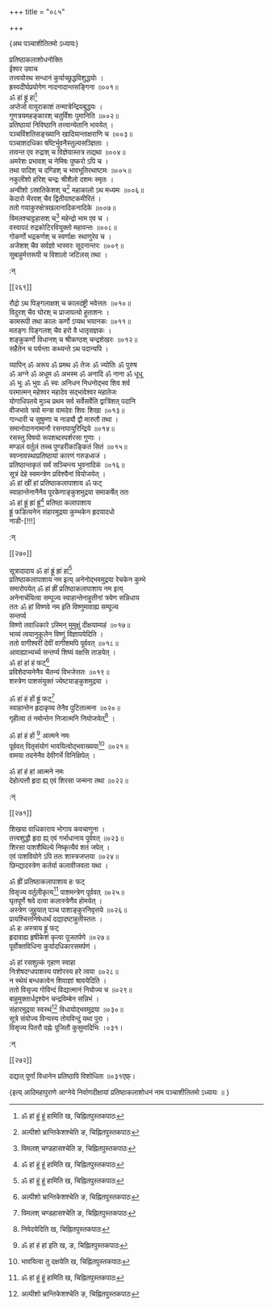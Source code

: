 +++
title = "०८५"

+++

\{अथ पञ्चाशीतितमो ऽध्यायः\}

प्रतिष्ठाकलाशोधनोक्तिः  
ईश्वर उवाच  
तत्त्वयोरथ सन्धानं कुर्याच्छुद्धविशुद्धयोः ।  
ह्रस्वदीर्घप्रयोगेण नादनादान्तसङ्गिना ॥००१॥  
ॐ हां ह्रूं हां[^१]  
अप्तेजो वायुराकाशं तन्मात्रेन्द्रियबुद्धयः ।  
गुणत्रयमहङ्कारश् चतुर्विंशः पुमानिति ॥००२॥  
प्रतिष्ठायां निविष्ठानि तत्त्वान्येतानि भावयेत्   ।  
पञ्चविंशतिसङ्ख्यानि खादियान्ताक्षराणि च ॥००३॥  
पञ्चाशदधिका षष्टिर्भुवनैस्तुल्यसञ्ज्ञिताः   ।  
तावन्त एव रुद्राश् च विज्ञेयास्तत्र तद्यथा ॥००४॥  
अमरेशः प्रभावश् च नेमिषः पुष्करो ऽपि च ।  
तथा पादिश् च दण्डिश् च भावभूतिरथाष्टमः   ॥००५॥  
नकुलीशो हरिश् चन्द्रः श्रीशैलो दशमः स्मृतः   ।  
अन्वीशो ऽस्रातिकेशश् च[^२] महाकालो ऽथ मध्यमः   ॥००६॥  
केदारो भैरवश् चैव द्वितीयाष्टकमीरितं ।  
ततो गयाकुरुक्षेत्रखलानादिकनादिके ॥००७॥  
विमलश्चाट्टहासश् च[^३] महेन्द्रो भाम एव च ।  
वस्वापदं रुद्रकोटिरवियुक्तो महावन्तः ॥००८॥  
गोकर्णो भद्रकर्णश् च स्वर्णाक्षः स्थाणुरेव च   ।  
अजेशश् चैव सर्वज्ञो भास्वरः सूदनान्तरः ॥००९॥  
सुबाहुर्मत्तरूपी च विशालो जटिलस् तथा ।  
    
:न्  
    
[^१]: ॐ हां हूं हूं हामिति ख, चिह्नितपुस्तकपाठः  
    
[^२]: अल्पीशो भ्रान्तिकेशश्चेति ङ, चिह्नितपुस्तकपाठः  
    
[^३]: विमलश् चण्डहासश्चेति ङ, चिह्नितपुस्तकपाठः  

[[२६९]]
    
रौद्रो ऽथ पिङ्गलाक्षश् च कालदंष्ट्री भवेत्ततः   ॥०१०॥  
विदुरश् चैव घोरश् च प्राजापत्यो हुताशनः ।  
कामरूपी तथा कालः कर्णो ऽप्यथ भयानकः   ॥०११॥  
मतङ्गः पिङ्गलश् चैव हरो वै धातृसज्ञकः   ।  
शङ्कुकर्णो विधानश् च श्रीकण्ठश् चन्द्रशेखरः   ॥०१२॥  
सहैतेन च पर्यन्ताः कथ्यन्ते ऽथ पदान्यपि ।  
    
व्यापिन् ॐ अरूप ॐ प्रमथ ॐ तेजः ॐ ज्योतिः ॐ पुरुष  
ॐ अग्ने ॐ अधूम ॐ अभस्म ॐ अनादि ॐ नाना ॐ धूधू  
ॐ भूः ॐ भुवः ॐ स्वः अनिधन निधनोद्भव शिव शर्व  
परमात्मन् महेश्वर महादेव सद्भावेश्वर महातेजः  
योगाधिपतये मुञ्च प्रथम सर्व सर्वेसर्वेति द्वात्रिंशत् पदानि  
वीजभावे त्रयो मन्त्रा वामदेवः शिवः शिखा   ॥०१३॥  
गान्धारी च सुषुम्णा च नाड्यौ द्वौ मारुतौ तथा   ।  
समानोदाननामानौ रसनापायुरिन्द्रिये ॥०१४॥  
रसस्तु विषयो रूपशब्दस्पर्शरसा गुणाः ।  
मण्डलं वर्तुलं तच्च पुण्डरीकाङ्कितं सितं   ॥०१५॥  
स्वप्नावस्थाप्रतिष्ठायां कारणं गरुडध्वजं   ।  
प्रतिष्ठान्तकृतं सर्वं सञ्चिन्त्य भुवनादिकं   ॥०१६॥  
सूत्रं देहे स्वमन्त्रेण प्रविश्यैनां वियोजयेत् ।  
ॐ हां खीं हां प्रतिष्ठाकलापाशाय ॐ फट्  
स्वाहान्तेनानैनैव पूरकेणाङ्कुशमुद्रया समाकर्षेत् ततः  
ॐ हां ह्रूं ह्रां ह्रूं[^१] प्रतिष्ठा कलापाशाय  
ह्रूं फडित्यनेन संहारमुद्रया कुम्भकेन हृदयादधो  
नाडी-[!!!]  
    
:न्  
    
[^१]: ॐ ह्रीं ह्रं हां हूं इति ख, चिह्नितपुस्तकपाठः  

[[२७०]]
    
सूत्रादादाय ॐ हां ह्रूं ह्रां हां[^१]  
प्रतिष्ठाकलापाशाय नम इत्य् अनेनोद्भवमुद्रया रेचकेन कुम्भे  
समारोपयेत् ॐ हां ह्रीं प्रतिष्ठाकलापाशाय नम इत्य्  
अनेनार्चयित्वा सम्पूज्य स्वाहान्तेनाहुतीनां त्रयेण सन्निधाय  
ततः ॐ हां विष्णवे नम इति विष्णुमावाह्य सम्पूज्य  
सन्तर्प्य  
विष्णो तवाधिकारे ऽस्मिन् मुमुक्षुं दीक्षयाम्यहं   ॥०१७॥  
भाव्यं त्वयानुकूलेन विष्णुं विज्ञापयेदिति ।  
ततो वागीश्वरीं देवीं वागीशमपि पूर्ववत् ॥०१८॥  
आवाह्याभ्यर्च्य सन्तर्प्य शिष्यं वक्षसि ताडयेत्   ।  
ॐ हां हां हं फट्[^२]  
प्रविशेदप्यनेनैव चैतन्यं विभजेत्ततः ॥०१९॥  
शस्त्रेण पाशसंयुक्तं ज्येष्टयाङ्कुशमुद्रया   ।  
    
ॐ हां हं हों ह्रूं फट्[^३]  
स्वाहान्तेन हृदाकृष्य तेनैव पुटितात्मना ॥०२०॥  
गृहीत्वा तं नमोन्तेन निजात्मनि नियोजयेत्[^४] ।  
    
ॐ हां हं हों [^५] आत्मने नमः  
पूर्ववत् पितृसंयोगं भावयित्वोद्भवाख्यया[^६] ॥०२१॥  
वामया तदनेनैव देवीगर्भे विनिक्षिपेत् ।  
    
ॐ हां हं हां आत्मने नमः  
देहोत्पत्तौ हृदा ह्य् एवं शिरसा जन्मना तथा ॥०२२॥  
    
:न्  
    
[^१]: ॐ हूं ह्रां हां इति ख, चिह्नितपुस्तकपाठः  
    
[^२]: ॐ हां हं हां हः फट् इति ख, ङ,  
चिह्नितपुस्तकद्वयपाठः  
    
[^३]: ॐ हां हं हां हूं फट् इति ख,  
चिह्नितपुस्तकपाठः  
    
[^४]: निवेदयेदिति ख, चिह्नितपुस्तकपाठः  
    
[^५]: ॐ हां हं हां इति ख, ङ, चिह्नितपुस्तकपाठः  
    
[^६]: भावयित्वा तु दक्षयेति ख, चिह्नितपुस्तकपाठः  

[[२७१]]
    
शिखया वाधिकाराय भोगाय कवचाणुना ।  
तत्त्वशुद्धौ हृदा ह्य् एवं गर्भाधानाय पूर्ववत्   ॥०२३॥  
शिरसा पाशशैथिल्ये निष्कृत्यैवं शतं जपेत् ।  
एवं पाशवियोगे ऽपि ततः शास्त्रजप्तया ॥०२४॥  
छिन्द्यादस्त्रेण कर्तर्या कलावीजवता यथा ।  
    
ॐ ह्रीं प्रतिष्ठाकलापाशाय हः फट्  
विसृज्य वर्तुलीकृत्य[^१] पाशमन्त्रेण पूर्ववत् ॥०२५॥  
घृतपूर्णे श्रवे दत्वा कलास्त्रेणैव होमयेत् ।  
अस्त्रेण जुहुयात् पञ्च पाशाङ्कुरनिवृत्तये ॥०२६॥  
प्रायश्चित्तनिषेधार्थं दद्यादष्टाहुतीस्ततः   ।  
ॐ हः अस्त्राय ह्रूं फट्  
हृदावाह्य हृषीकेशं कृत्वा पूजतर्पणे   ॥०२७॥  
पूर्वोक्तविधिना कुर्यादधिकारसमर्पणं ।  
    
ॐ हां रसशुल्कं गृहाण स्वाहा  
निःशेषदग्धपाशस्य पशोरस्य हरे त्वया ॥०२८॥  
न स्थेयं बन्धकत्वेन शिवाज्ञां श्रावयेदिति ।  
ततो विसृज्य गोविन्दं विद्यात्मानं नियोज्य च ॥०२९॥  
बाहुमुक्तार्धदृश्येन चन्द्रविम्बेन सन्निभं ।  
संहारमुद्रया स्वस्थं[^२] विधायोद्भवमुद्रया ॥०३०॥  
सूत्रे संयोज्य विन्यस्य तोयविन्दुं यथा पुरा ।  
विसृज्य पितरौ वह्नेः पूजितौ कुसुमादिभिः ।०३१।  
    
:न्  
    
[^१]: वर्धनीकृत्येति ख, चिह्नितपुस्तकपाठः  
    
[^२]: संहारमद्रयात्मस्थं इति ख, चिह्नितपुस्तकपाठः  

[[२७२]]
    
दद्यात् पूर्णां विधानेन प्रतिष्ठापि विशोधिता   ॥०३१एफ़्।  
    
\{इत्य् आदिमहापुराणे आग्नेये निर्वाणदीक्षायां प्रतिष्ठाकलाशोधनं नाम पञ्चाशीतितमो ऽध्यायः ॥  }
    